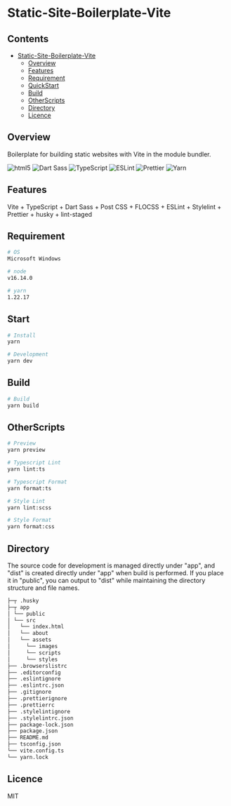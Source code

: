 # Static-Site-Boilerplate-Vite

## Contents

- [Static-Site-Boilerplate-Vite](#Static-Site-Boilerplate-Vite)
  - [Overview](#Overview)
  - [Features](#Features)
  - [Requirement](#Requirement)
  - [QuickStart](#QuickStart)
  - [Build](#Build)
  - [OtherScripts](#OtherScripts)
  - [Directory](#Directory)
  - [Licence](#Licence)

## Overview 

Boilerplate for building static websites with Vite in the 
module bundler.


![html5](https://img.shields.io/badge/-HTML5-222.svg?logo=html5&style=flat-square)
![Dart Sass](https://img.shields.io/badge/-Dart%20Sass-222.svg?logo=sass&style=flat-square)
![TypeScript](https://img.shields.io/badge/-TypeScript-222.svg?logo=typescript&style=flat-square)
![ESLint](https://img.shields.io/badge/-ESLint-222.svg?logo=eslint&style=flat-square)
![Prettier](https://img.shields.io/badge/-Prettier-222.svg?logo=prettier&style=flat-square)
![Yarn](https://img.shields.io/badge/-Yarn-222.svg?logo=yarn&style=flat-square)


## Features
Vite + TypeScript + Dart Sass + Post CSS + FLOCSS + ESLint + Stylelint + Prettier + husky + lint-staged

## Requirement
``` bash
# OS
Microsoft Windows

# node
v16.14.0

# yarn
1.22.17
```

## Start

``` bash
# Install
yarn

# Development
yarn dev
```


## Build

``` bash
# Build
yarn build
```


## OtherScripts

``` bash
# Preview
yarn preview

# Typescript Lint
yarn lint:ts

# Typescript Format
yarn format:ts

# Style Lint
yarn lint:scss

# Style Format
yarn format:css
```

## Directory

The source code for development is managed directly under "app", and "dist" is created directly under "app" when build is performed. If you place it in "public", you can output to "dist" while maintaining the directory structure and file names.


```bash
├─┬ .husky
├─┬ app
│ └── public
│ └── src
│   └── index.html
│   └── about
│   └── assets
│     └── images
│     └── scripts
│     └── styles
├── .browserslistrc
├── .editorconfig
├── .eslintignore
├── .eslintrc.json
├── .gitignore
├── .prettierignore
├── .prettierrc
├── .stylelintignore
├── .stylelintrc.json
├── package-lock.json
├── package.json
├── README.md
├── tsconfig.json
└── vite.config.ts
└── yarn.lock
```

## Licence

MIT
